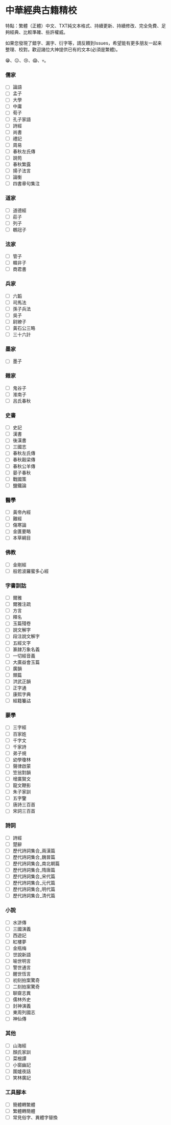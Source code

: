 # 中華經典古籍精校

特點：繁體（正體）中文、TXT純文本格式、持續更新、持續修改、完全免費、足夠經典、比較準確、些許權威。

如果您發現了錯字、漏字、衍字等，請反饋到Issues，希望能有更多朋友一起来整理、校對。歡迎諸位大神提供已有的文本(必須是繁體)。

😁、😑、😢、😱、💀。

### 儒家

- [ ] 論語
- [ ] 孟子
- [ ] 大學
- [ ] 中庸
- [ ] 荀子
- [ ] 孔子家語
- [ ] 詩經
- [ ] 尚書
- [ ] 禮記
- [ ] 周易
- [ ] 春秋左氏傳
- [ ] 說苑
- [ ] 春秋繁露
- [ ] 揚子法言
- [ ] 論衡
- [ ] 四書章句集注

### 道家

- [ ] 道德經
- [ ] 莊子 
- [ ] 列子
- [ ] 鶡冠子

### 法家

- [ ] 管子
- [ ] 韓非子
- [ ] 商君書

### 兵家

- [ ] 六韜
- [ ] 司馬法
- [ ] 孫子兵法
- [ ] 吳子
- [ ] 尉繚子
- [ ] 黃石公三略
- [ ] 三十六計

### 墨家

- [ ] 墨子

### 雜家

- [ ] 鬼谷子
- [ ] 淮南子
- [ ] 呂氏春秋

### 史書

- [ ] 史記
- [ ] 漢書
- [ ] 後漢書
- [ ] 三國志
- [ ] 春秋左氏傳
- [ ] 春秋穀梁傳
- [ ] 春秋公羊傳
- [ ] 晏子春秋
- [ ] 戰國策
- [ ] 鹽鐵論

### 醫學

- [ ] 黃帝內經
- [ ] 難經
- [ ] 傷寒論
- [ ] 金匱要略
- [ ] 本草綱目

### 佛教

- [ ] 金剛經
- [ ] 般若波羅蜜多心經

### 字書訓詁

- [ ] 爾雅
- [ ] 爾雅注疏
- [ ] 方言
- [ ] 釋名
- [ ] 玉篇殘卷
- [ ] 說文解字
- [ ] 段注說文解字
- [ ] 五經文字
- [ ] 篆隷万象名義
- [ ] 一切經音義
- [ ] 大廣益會玉篇
- [ ] 廣韻
- [ ] 類篇
- [ ] 洪武正韻
- [ ] 正字通
- [ ] 康熙字典
- [ ] 經籍籑詁

### 蒙學

- [ ] 三字經
- [ ] 百家姓
- [ ] 千字文
- [ ] 千家詩
- [ ] 弟子規
- [ ] 幼學瓊林
- [ ] 聲律啟蒙
- [ ] 笠翁對韻
- [ ] 增廣賢文
- [ ] 龍文鞭影
- [ ] 朱子家訓
- [ ] 五字鑒
- [ ] 唐詩三百首
- [ ] 宋詞三百首

### 詩詞

- [ ] 詩經
- [ ] 楚辭
- [ ] 歷代詩詞集合_兩漢篇
- [ ] 歷代詩詞集合_魏晉篇
- [ ] 歷代詩詞集合_南北朝篇
- [ ] 歷代詩詞集合_隋唐篇
- [ ] 歷代詩詞集合_宋代篇
- [ ] 歷代詩詞集合_元代篇
- [ ] 歷代詩詞集合_明代篇
- [ ] 歷代詩詞集合_清代篇

### 小說

- [ ] 水滸傳
- [ ] 三國演義
- [ ] 西遊記
- [ ] 紅樓夢
- [ ] 金瓶梅
- [ ] 世說新語
- [ ] 喻世明言
- [ ] 警世通言
- [ ] 醒世恆言
- [ ] 初刻拍案驚奇
- [ ] 二刻拍案驚奇
- [ ] 聊齋志異 
- [ ] 儒林外史 
- [ ] 封神演義 
- [ ] 東周列國志
- [ ] 神仙傳

### 其他

- [ ] 山海經
- [ ] 顏氏家訓
- [ ] 菜根譚
- [ ] 小窗幽記
- [ ] 圍爐夜話
- [ ] 笑林廣記

### 工具腳本

- [ ] 簡體轉繁體
- [ ] 繁體轉簡體
- [ ] 常見俗字、異體字替換
